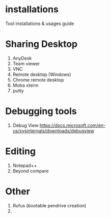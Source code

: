# installations
Tool installations &amp; usages guide

# Sharing Desktop
1. AnyDesk
2. Team viewer
3. VNC
4. Remote desktop (Windows)
5. Chrome remote desktop
6. Moba xterm
7. putty

# Debugging tools
1. Debug View
    https://docs.microsoft.com/en-us/sysinternals/downloads/debugview

# Editing 
1. Notepad++
2. Beyond compare

# Other
1. Rufus (bootable pendrive creation)
2. 

